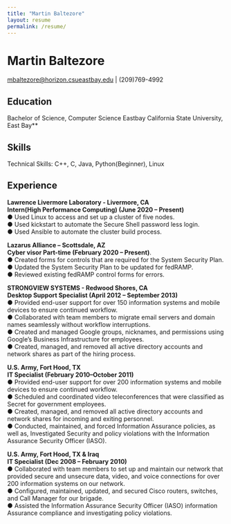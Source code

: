 ```yaml
---
title: "Martin Baltezore"
layout: resume
permalink: /resume/
---
```

# Martin Baltezore    
mbaltezore@horizon.csueastbay.edu | (209)769-4992  

## Education  
Bachelor of Science, Computer Science Eastbay
California State University, East Bay**  
## Skills  
Technical Skills: C++, C, Java, Python(Beginner), Linux  
## Experience  
**Lawrence Livermore Laboratory - Livermore, CA   
Intern(High Performance Computing) (June 2020 – Present)**   
●	Used Linux to access and set up a cluster of five nodes.  
●	Used kickstart to automate the Secure Shell password less login.  
●	Used Ansible to automate the cluster build process.

**Lazarus Alliance – Scottsdale, AZ  
Cyber visor Part-time (February 2020 – Present)**.   
●	Created forms for controls that are required for the System Security Plan.    
●	Updated the System Security Plan to be updated for fedRAMP.    
●	Reviewed existing fedRAMP control forms for errors.   

**STRONGVIEW SYSTEMS -  Redwood Shores, CA   
Desktop Support Specialist (April 2012 – September 2013)**	    
●	Provided end-user support for over 150 information systems and mobile devices to ensure continued workflow.   
●	Collaborated with team members to migrate email servers and domain names seamlessly without workflow interruptions.   
●	Created and managed Google groups, nicknames, and permissions using Google’s Business Infrastructure for employees.    
●	Created, managed, and removed all active directory accounts and network shares as part of the hiring process.   

**U.S. Army, Fort Hood, TX    
IT Specialist (February 2010–October 2011)**  
●	Provided end-user support for over 200 information systems and mobile devices to ensure continued workflow.  
●	Scheduled and coordinated video teleconferences that were classified as Secret for government employees.  
●	Created, managed, and removed all active directory accounts and network shares for incoming and exiting personnel.  
●	Conducted, maintained, and forced Information Assurance policies, as well as, Investigated Security and policy violations with the Information Assurance Security Officer (IASO).

**U.S. Army, Fort Hood, TX & Iraq  
IT Specialist (Dec 2008 – February 2010)**	    
●	Collaborated with team members to set up and maintain our network that provided secure and unsecure data, video, and voice connections for over 200 information systems on our network.  
●	Configured, maintained, updated, and secured Cisco routers, switches, and Call Manager for our brigade.   
●	Assisted the Information Assurance Security Officer (IASO) information Assurance compliance and investigating policy violations.
